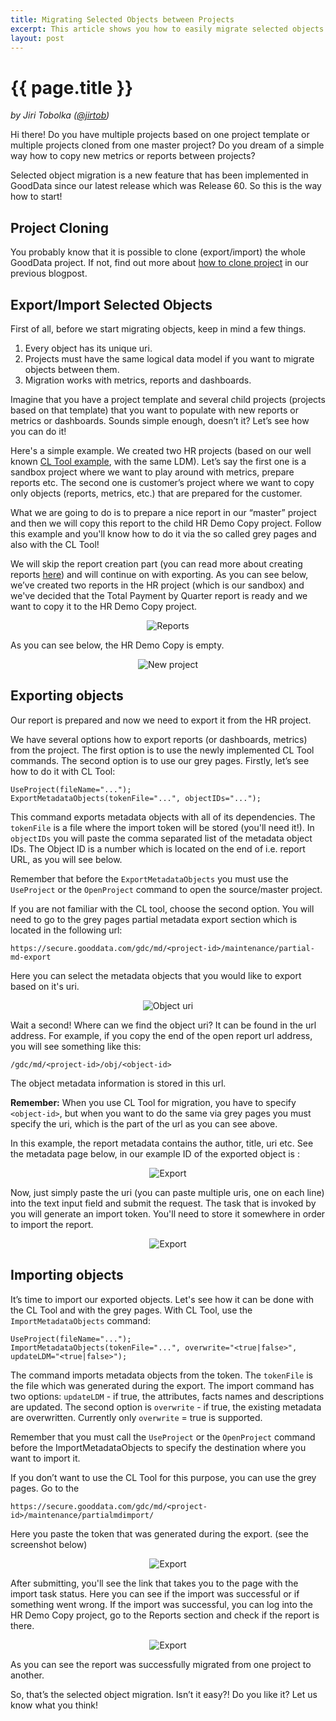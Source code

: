 ```yaml
---
title: Migrating Selected Objects between Projects
excerpt: This article shows you how to easily migrate selected objects from one project to other.
layout: post
---
```


# {{ page.title }}

_by Jiri Tobolka ([@jirtob](http://twitter.com/jirtob))_

Hi there! Do you have multiple projects based on one project template or multiple projects cloned from one master project? Do you dream of a simple way how to copy new metrics or reports between projects?

Selected object migration is a new feature that has been implemented in GoodData since our latest release which was Release 60. So this is the way how to start!

## Project Cloning

You probably know that it is possible to clone (export/import) the whole GoodData project. If not, find out more about [how to clone project](http://developer.gooddata.com/blog/2011/06/06/project-cloning/) in our previous blogpost.

## Export/Import Selected Objects

First of all, before we start migrating objects, keep in mind a few things.

1. Every object has its unique uri.
2. Projects must have the same logical data model if you want to migrate objects between them.
3. Migration works with metrics, reports and dashboards.

Imagine that you have a project template and several child projects (projects based on that template) that
you want to populate with new reports or metrics or dashboards. Sounds simple enough, doesn’t it? Let’s see how you can do it!

Here's a simple example. We created two HR projects (based on our well known [CL Tool example](http://developer.gooddata.com/gooddata-cl/examples/hr/), with the same LDM). Let’s say the first one is a sandbox project where we want to play around with metrics, prepare reports etc. The second one is customer’s project where we want to copy only objects (reports, metrics, etc.) that are prepared for the customer.

What we are going to do is to prepare a nice report in our “master” project and then we will copy this report to the child HR Demo Copy project. Follow this example and you'll know how to do it via the so called grey pages and also with the CL Tool!

We will skip the report creation part (you can read more about creating reports [here](http://developer.gooddata.com/blog/2011/08/17/how-to-create-project-in-gooddata/)) and will continue on with exporting. As you can see below, we’ve created two reports in the HR project (which is our sandbox) and we've decided that the Total Payment by Quarter report is ready and we want to copy it to the HR Demo Copy project.

<p>
<center><img src="{{ site.root }}/images/posts/migrating-metadata/2.png" alt="Reports"></center>
</p>

As you can see below, the HR Demo Copy is empty.

<p>
<center><img src="{{ site.root }}/images/posts/migrating-metadata/4.png" alt="New project"></center>
</p>

## Exporting objects

Our report is prepared and now we need to export it from the HR project.

We have several options how to export reports (or dashboards, metrics) from the project. The first option is to use the newly implemented CL Tool commands. The second option is to use our grey pages. Firstly, let’s see how to do it with CL Tool:

`UseProject(fileName="...");`  
`ExportMetadataObjects(tokenFile="...", objectIDs="...");`

This command exports metadata objects with all of its dependencies. The `tokenFile` is a file where the import token will be stored (you'll need it!). In `objectIDs` you will paste the comma separated list of the metadata object IDs. The Object ID is a number which is located on the end of i.e. report URL, as you will see below.

Remember that before the `ExportMetadataObjects` you must use the `UseProject` or the `OpenProject` command to open the source/master project.

If you are not familiar with the CL tool, choose the second option. You will need to go to the grey pages partial metadata export section which is located in the following url:

`https://secure.gooddata.com/gdc/md/<project-id>/maintenance/partial-md-export`

Here you can select the metadata objects that you would like to export based on it's uri.

<p>
<center><img src="{{ site.root }}/images/posts/migrating-metadata/8.png" alt="Object uri"></center>
</p>

Wait a second! Where can we find the object uri? It can be found in the url address. For example, if you copy the end of the open report url address, you will see something like this:

`/gdc/md/<project-id>/obj/<object-id>`

The object metadata information is stored in this url. 

**Remember:** When you use CL Tool for migration, you have to specify `<object-id>`, but when you want to do the same via grey pages you must specify the uri, which is the part of the url as you can see above.

In this example, the report metadata contains the author, title, uri etc. See the metadata page below, in our example ID of the exported object is :

<p>
<center><img src="{{ site.root }}/images/posts/migrating-metadata/5.png" alt="Export"></center>
</p>

Now, just simply paste the uri (you can paste multiple uris, one on each line) into the text input field and submit the request. The task that is invoked by you will generate an import token. You'll need to store it somewhere in order to import the report.

<p>
<center><img src="{{ site.root }}/images/posts/migrating-metadata/6.png" alt="Export"></center>
</p>

## Importing objects

It’s time to import our exported objects. Let's see how it can be done with the CL Tool and with the grey pages.
With CL Tool, use the `ImportMetadataObjects` command:

`UseProject(fileName="...");`  
`ImportMetadataObjects(tokenFile="...", overwrite="<true|false>", updateLDM="<true|false>");`

The command imports metadata objects from the token. The `tokenFile` is the file which was generated during the export. The import command has two options: `updateLDM` - if true, the attributes, facts names and descriptions are updated. The second option is `overwrite` - if true, the existing metadata are overwritten. Currently only `overwrite` = true is supported.

Remember that you must call the `UseProject` or the `OpenProject` command before the ImportMetadataObjects to specify the destination where you want to import it.

If you don’t want to use the CL Tool for this purpose, you can use the grey pages. Go to the

`https://secure.gooddata.com/gdc/md/<project-id>/maintenance/partialmdimport/`

Here you paste the token that was generated during the export. (see the screenshot below)

<p>
<center><img src="{{ site.root }}/images/posts/migrating-metadata/7.png" alt="Export"></center>
</p>

After submitting, you'll see the link that takes you to the page with the import task status. Here you can see if the import was successful or if something went wrong. If the import was successful, you can log into the HR Demo Copy project, go to the Reports section and check if the report is there.

<p>
<center><img src="{{ site.root }}/images/posts/migrating-metadata/9.png" alt="Export"></center>
</p>

As you can see the report was successfully migrated from one project to another.

So, that’s the selected object migration. Isn’t it easy?! Do you like it? Let us know what you think!